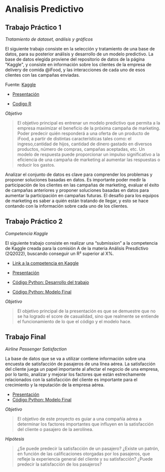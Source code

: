 # Analisis Predictivo

## Trabajo Práctico 1

_Tratamiento de dataset, análisis y gráficos_

El siguiente trabajo consiste en la selección y tratamiento de una base de datos, para su posterior análisis y desarrollo de un modelo predictivo. La base de datos elegida proviene del repositorio de datos de la página "Kaggle", y consiste en información sobre los clientes de la empresa de delivery de comida @iFood, y  las interacciones de cada uno de esos clientes con las campañas enviadas. 

Fuente: [Kaggle](https://www.kaggle.com/datasets/rodsaldanha/arketing-campaign?select=marketing_campaign.csv)


- [Presentación](https://docs.google.com/presentation/d/1_w5JhXzDTvblSDDdENOIOnGzorG-4f0M4ZtSOHMXzg4/edit?usp=sharing)

- [Codigo R](https://github.com/inesmurtagh/analisis-predictivo/blob/main/Primer%20Parcial.Rmd)



_Objetivo_

> El objetivo principal es entrenar un modelo predictivo que permita a la empresa maximizar el beneficio de la próxima campaña de marketing. Poder predecir quién responderá a una oferta de un producto de iFood, a partir de distintas características tales como: el ingreso,cantidad de hijos, cantidad de dinero gastado en diversos productos, número de compras, campañas aceptadas, etc. Un modelo de respuesta puede proporcionar un impulso significativo a la eficiencia de una campaña de marketing al aumentar las respuestas o reducir los gastos. 


Analizar el conjunto de datos es clave para comprender los problemas y proponer soluciones basadas en datos. Es importante poder medir la participación de los clientes en las campañas de marketing, evaluar el éxito de campañas anteriores y proponer soluciones basadas en datos para aumentar la participación en campañas futuras. El desafío para los equipos de marketing es saber a quién están tratando de llegar, y esto se hace contando con la información sobre cada uno de los clientes. 


## Trabajo Práctico 2

_Competencia Kaggle_

El siguiente trabajo consiste en realizar una “submission” a la competencia de Kaggle creada para la comisión A de la materia Análisis Presdictivo (2Q2022), buscando conseguir un R² superior al X%. 


- [Link a la competencia en Kaggle](https://www.kaggle.com/competitions/ap-tp2-2q2022)

- [Presentación](https://docs.google.com/presentation/d/11iooaSmg0rd9YJW-DcLY8gj9JhdG1EzJxOk-O_BMgzw/edit?usp=sharing)

- [Código Python: Desarrollo del trabajo](https://github.com/inesmurtagh/analisis-predictivo/blob/main/Segundo%20Parcial.ipynb)

- [Código Python: Modelo Final](https://github.com/inesmurtagh/analisis-predictivo/blob/main/Modelo%20Final.ipynb)


_Objetivo_

> El objetivo principal de la presentación es que se demuestre que no se ha logrado el score de casualidad, sino que realmente se entiende el funcionamiento de lo que el código y el modelo hace. 



## Trabajo Final

_Airline Passenger Satisfaction_

La base de datos que se va a utilizar contiene información sobre una encuesta de satisfacción de pasajeros de una línea aérea. La satisfacción del cliente juega un papel importante al afectar el negocio de una empresa, por lo tanto, analizar y mejorar los factores que están estrechamente relacionados con la satisfacción del cliente es importante para el crecimiento y la reputación de la empresa aérea.

- [Presentación](https://github.com/inesmurtagh/analisis-predictivo/blob/main/Trabajo%20Final.pdf)
- [Código Python: Modelo Final](https://github.com/inesmurtagh/analisis-predictivo/blob/main/Trabajo%20Final.ipynb)


_Objetivo_

> El objetivo de este proyecto es guiar a una compañía aérea a determinar los factores importantes que influyen en la satisfacción del cliente o pasajero de la aerolínea.

_Hipótesis_

> ¿Se puede predecir la satisfacción de un pasajero?
> ¿Existe un patrón, en función de las calificaciones otorgadas por los pasajeros, que refleje la experiencia general del cliente y su satisfacción?
> ¿Puede predecir la satisfacción de los pasajeros?

